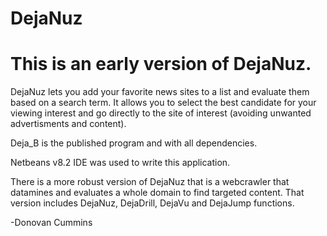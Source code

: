 # DejaNuz

# This is an early version of DejaNuz.

  DejaNuz lets you add your favorite news sites to a list and evaluate them based on a search term. 
It allows you to select the best candidate for your viewing interest and go directly to the site of interest (avoiding unwanted advertisments and content).

Deja_B is the published program and with all dependencies.

Netbeans v8.2 IDE was used to write this application.

There is a more robust version of DejaNuz that is a webcrawler that datamines and evaluates a whole domain to find targeted content. That version includes DejaNuz, DejaDrill, DejaVu and DejaJump functions.

-Donovan Cummins

